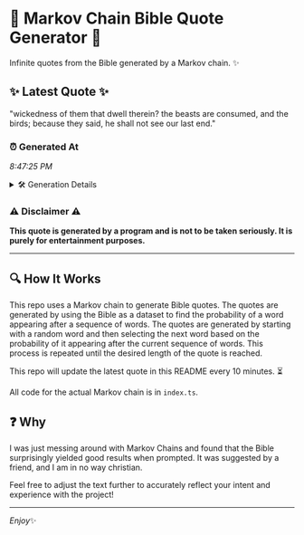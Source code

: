 # 📖 Markov Chain Bible Quote Generator 📖

Infinite quotes from the Bible generated by a Markov chain. ✨

## ✨ Latest Quote ✨
"wickedness of them that dwell therein? the beasts are consumed, and the birds; because they said, he shall not see our last end."

### ⏰ Generated At
*8:47:25 PM*

<details>
    <summary>🛠️ Generation Details</summary>
    <p>
        <strong>🌱 Seed:</strong> wickedness<br>
        <strong>🔄 Iterations:</strong> 22<br>
        <strong>📜 Context History:</strong><br>[ wickedness ]: of<br>[ wickedness, of ]: them<br>[ wickedness, of, them ]: that<br>[ wickedness, of, them, that ]: dwell<br>[ wickedness, of, them, that, dwell ]: therein?<br>[ wickedness, of, them, that, dwell, therein? ]: the<br>[ of, them, that, dwell, therein?, the ]: beasts<br>[ them, that, dwell, therein?, the, beasts ]: are<br>[ that, dwell, therein?, the, beasts, are ]: consumed,<br>[ dwell, therein?, the, beasts, are, consumed, ]: and<br>[ therein?, the, beasts, are, consumed,, and ]: the<br>[ the, beasts, are, consumed,, and, the ]: birds;<br>[ beasts, are, consumed,, and, the, birds; ]: because<br>[ are, consumed,, and, the, birds;, because ]: they<br>[ consumed,, and, the, birds;, because, they ]: said,<br>[ and, the, birds;, because, they, said, ]: he<br>[ the, birds;, because, they, said,, he ]: shall<br>[ birds;, because, they, said,, he, shall ]: not<br>[ because, they, said,, he, shall, not ]: see<br>[ they, said,, he, shall, not, see ]: our<br>[ said,, he, shall, not, see, our ]: last<br>[ he, shall, not, see, our, last ]: end.<br>
    </p>
</details>

### ⚠️ Disclaimer ⚠️
**This quote is generated by a program and is not to be taken seriously. It is purely for entertainment purposes.**

---

## 🔍 How It Works

This repo uses a Markov chain to generate Bible quotes. The quotes are generated by using the Bible as a dataset to find the probability of a word appearing after a sequence of words. The quotes are generated by starting with a random word and then selecting the next word based on the probability of it appearing after the current sequence of words. This process is repeated until the desired length of the quote is reached.

This repo will update the latest quote in this README every 10 minutes. ⏳

All code for the actual Markov chain is in `index.ts`.

## ❓ Why

I was just messing around with Markov Chains and found that the Bible surprisingly yielded good results when prompted. 
It was suggested by a friend, and I am in no way christian.

Feel free to adjust the text further to accurately reflect your intent and experience with the project!

---

*Enjoy*✨
